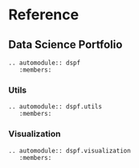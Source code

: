 # Reference

## Data Science Portfolio

```{eval-rst}
.. automodule:: dspf
   :members:
```

### Utils

```{eval-rst}
.. automodule:: dspf.utils
   :members:
```

### Visualization

```{eval-rst}
.. automodule:: dspf.visualization
   :members:
```
